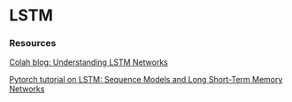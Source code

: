 # LSTM


### Resources

[Colah blog: Understanding LSTM Networks](https://colah.github.io/posts/2015-08-Understanding-LSTMs/)

[Pytorch tutorial on LSTM: Sequence Models and Long Short-Term Memory Networks](https://pytorch.org/tutorials/beginner/nlp/sequence_models_tutorial.html)